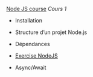 [Node JS course](https://node-fundamentals.vercel.app/course/basics/)
*Cours 1*
- Installation
- Structure d’un projet Node.js
- Dépendances
- [Exercise NodeJS](https://node-fundamentals.vercel.app/course/basics/script-exercises)

- Async/Await

